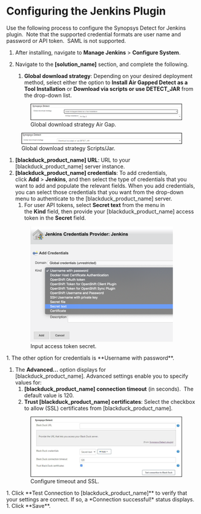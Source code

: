 # Configuring the Jenkins Plugin
Use the following process to configure the Synopsys Detect for Jenkins plugin.  Note that the supported credential formats are user name and password or API token.  SAML is not supported.

1. After installing, navigate to **Manage Jenkins** > **Configure System**.
1. Navigate to the **[solution_name]** section, and complete the following.
   1. **Global download strategy**: Depending on your desired deployment method, select either the option to **Install Air Gapped Detect as a Tool Installation** or **Download via scripts or use DETECT\_JAR** from the drop-down list.
   
   <figure>
    <img src="../jenkinsplugin/images/Configuring1.png"
         alt="Global download strategy Air Gap">
    <figcaption>Global download strategy Air Gap.</figcaption>
</figure>

   <figure>
    <img src="../jenkinsplugin/images/Configuring2.png"
         alt="Global download strategy Scripts/Jar">
    <figcaption>Global download strategy Scripts/Jar.</figcaption>
</figure>

1. **[blackduck_product_name] URL**: URL to your [blackduck_product_name] server instance.
1. **[blackduck_product_name] credentials**: To add credentials, click **Add** > **Jenkins**, and then select the type of credentials that you want to add and populate the relevant fields.
   When you add credentials, you can select those credentials that you want from the drop-down menu to authenticate to the [blackduck_product_name] server. 
   1. For user API tokens, select **Secret text** from the menu in the **Kind** field, then provide your [blackduck_product_name] access token in the **Secret** field.
   <figure>
    <img src="../jenkinsplugin/images/Configuring3.png"
         alt="Input secret">
    <figcaption>Input access token secret.</figcaption>
</figure>
   1. The other option for credentials is **Username with password**.

1. The **Advanced...** option displays for [blackduck_product_name]. Advanced settings enable you to specify values for:
   1. **[blackduck_product_name] connection timeout** (in seconds).  The default value is 120.
   1. **Trust [blackduck_product_name] certificates**: Select the checkbox to allow (SSL) certificates from [blackduck_product_name].
   <figure>
    <img src="../jenkinsplugin/images/Configuring4.jpg"
         alt="Configure timeout and SSL">
    <figcaption>Configure timeout and SSL.</figcaption>
</figure>
1. Click **Test Connection to [blackduck_product_name]** to verify that your settings are correct. If so, a *Connection successful!* status displays.
1. Click **Save**.
